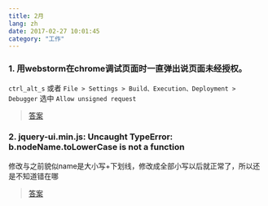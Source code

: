 ```yaml
---
title: 2月
lang: zh
date: 2017-02-27 10:01:45
category: "工作"
---
```

> 

### 1. 用webstorm在chrome调试页面时一直弹出说页面未经授权。

`ctrl_alt_s` 或者 `File > Settings > Build、Execution、Deployment > Debugger` 选中 `Allow unsigned request` 

> [答案](https://segmentfault.com/q/1010000005600389/a-1020000005648617)

### 2. jquery-ui.min.js: Uncaught TypeError: b.nodeName.toLowerCase is not a function

修改与之前貌似name是大小写+下划线，修改成全部小写以后就正常了，所以还是不知道错在哪

> [答案](http://blog.csdn.net/you23hai45/article/details/51881328)

